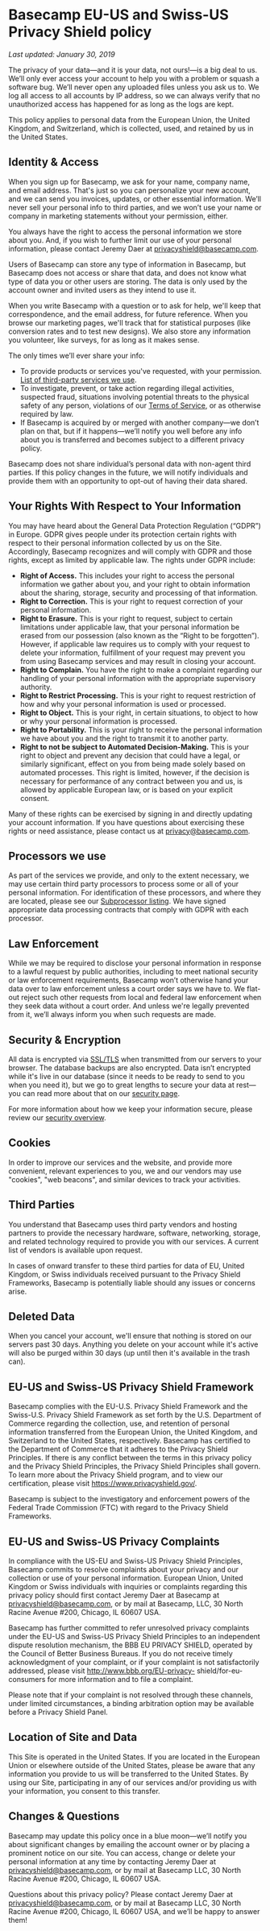 # Basecamp EU-US and Swiss-US Privacy Shield policy

*Last updated: January 30, 2019*

The privacy of your data—and it is your data, not ours!—is a big deal to us. We’ll only ever access your account to help you with a problem or squash a software bug. We’ll never open any uploaded files unless you ask us to. We log all access to all accounts by IP address, so we can always verify that no unauthorized access has happened for as long as the logs are kept.

This policy applies to personal data from the European Union, the United Kingdom, and Switzerland, which is collected, used, and retained by us in the United States.

## Identity & Access
When you sign up for Basecamp, we ask for your name, company name, and email address. That's just so you can personalize your new account, and we can send you invoices, updates, or other essential information. We’ll never sell your personal info to third parties, and we won’t use your name or company in marketing statements without your permission, either.

You always have the right to access the personal information we store about you. And, if you wish to further limit our use of your personal information, please contact Jeremy Daer at privacyshield@basecamp.com.

Users of Basecamp can store any type of information in Basecamp, but Basecamp does not access or share that data, and does not know what type of data you or other users are storing. The data is only used by the account owner and invited users as they intend to use it.

When you write Basecamp with a question or to ask for help, we'll keep that correspondence, and the email address, for future reference. When you browse our marketing pages, we'll track that for statistical purposes (like conversion rates and to test new designs). We also store any information you volunteer, like surveys, for as long as it makes sense.

The only times we’ll ever share your info:

  * To provide products or services you've requested, with your permission. [List of third-party services we use](/privacy/subprocessors.md).
  * To investigate, prevent, or take action regarding illegal activities, suspected fraud, situations involving potential threats to the physical safety of any person, violations of our [Terms of Service](/terms.md), or as otherwise required by law.
  * If Basecamp is acquired by or merged with another company—we don’t plan on that, but if it happens—we’ll notify you well before any info about you is transferred and becomes subject to a different privacy policy.

Basecamp does not share individual’s personal data with non-agent third parties.  If this policy changes in the future, we will notify individuals and provide them with an opportunity to opt-out of having their data shared.

## Your Rights With Respect to Your Information

You may have heard about the General Data Protection Regulation (“GDPR”) in Europe. GDPR gives people under its protection certain rights with respect to their personal information collected by us on the Site. Accordingly, Basecamp recognizes and will comply with GDPR and those rights, except as limited by applicable law. The rights under GDPR include:

* **Right of Access.** This includes your right to access the personal information we gather about you, and your right to obtain information about the sharing, storage, security and processing of that information.
* **Right to Correction.** This is your right to request correction of your personal information.
* **Right to Erasure.** This is your right to request, subject to certain limitations under applicable law, that your personal information be erased from our possession (also known as the “Right to be forgotten”).  However, if applicable law requires us to comply with your request to delete your information, fulfillment of your request may prevent you from using Basecamp services and may result in closing your account.
* **Right to Complain.** You have the right to make a complaint regarding our handling of your personal information with the appropriate supervisory authority.
* **Right to Restrict Processing.** This is your right to request restriction of how and why your personal information is used or processed.
* **Right to Object.** This is your right, in certain situations, to object to how or why your personal information is processed.
* **Right to Portability.** This is your right to receive the personal information we have about you and the right to transmit it to another party.
* **Right to not be subject to Automated Decision-Making.** This is your right to object and prevent any decision that could have a legal, or similarly significant, effect on you from being made solely based on automated processes. This right is limited, however, if the decision is necessary for performance of any contract between you and us, is allowed by applicable European law, or is based on your explicit consent.

Many of these rights can be exercised by signing in and directly updating your account information. If you have questions about exercising these rights or need assistance, please contact us at [privacy@basecamp.com](mailto:privacy@basecamp.com).


## Processors we use

As part of the services we provide, and only to the extent necessary, we may use certain third party processors to process some or all of your personal information. For identification of these processors, and where they are located, please see our [Subprocessor listing](/privacy/subprocessors.md). We have signed appropriate data processing contracts that comply with GDPR with each processor.


## Law Enforcement
While we may be required to disclose your personal information in response to a lawful request by public authorities, including to meet national security or law enforcement requirements, Basecamp won’t otherwise hand your data over to law enforcement unless a court order says we have to. We flat-out reject such other requests from local and federal law enforcement when they seek data without a court order. And unless we're legally prevented from it, we’ll always inform you when such requests are made.

## Security & Encryption
All data is encrypted via <a href="https://en.wikipedia.org/wiki/Transport_Layer_Security">SSL/TLS</a> when transmitted from our servers to your browser. The database backups are also encrypted. Data isn’t encrypted while it's live in our database (since it needs to be ready to send to you when you need it), but we go to great lengths to secure your data at rest—you can read more about that on our [security page](/security/overview.md).

For more information about how we keep your information secure, please review our [security overview](/security/overview.md).

## Cookies
In order to improve our services and the website, and provide more convenient, relevant experiences to you, we and our vendors may use "cookies", "web beacons", and similar devices to track your activities.

## Third Parties
You understand that Basecamp uses third party vendors and hosting partners to provide the necessary hardware, software, networking, storage, and related technology required to provide you with our services. A current list of vendors is available upon request.

In cases of onward transfer to these third parties for data of EU, United Kingdom, or Swiss individuals received pursuant to the Privacy Shield Frameworks, Basecamp is potentially liable should any issues or concerns arise.

## Deleted Data
When you cancel your account, we'll ensure that nothing is stored on our servers past 30 days. Anything you delete on your account while it's active will also be purged within 30 days (up until then it's available in the trash can).

## EU-US and Swiss-US Privacy Shield Framework
Basecamp complies with the EU-U.S. Privacy Shield Framework and the Swiss-U.S. Privacy Shield Framework as set forth by the U.S. Department of Commerce regarding the collection, use, and retention of personal information transferred from the European Union, the United Kingdom, and Switzerland to the United States, respectively. Basecamp has certified to the Department of Commerce that it adheres to the Privacy Shield Principles. If there is any conflict between the terms in this privacy policy and the Privacy Shield Principles, the Privacy Shield Principles shall govern. To learn more about the Privacy Shield program, and to view our certification, please visit <a href="https://www.privacyshield.gov/">https://www.privacyshield.gov/</a>.

Basecamp is subject to the investigatory and enforcement powers of the Federal Trade Commission (FTC) with regard to the Privacy Shield Frameworks.

## EU-US and Swiss-US Privacy Complaints
In compliance with the US-EU and Swiss-US Privacy Shield Principles, Basecamp commits to resolve complaints about your privacy and our collection or use of your personal information. European Union, United Kingdom or Swiss individuals with inquiries or complaints regarding this privacy policy should first contact Jeremy Daer at Basecamp at [privacyshield@basecamp.com](mailto:privacyshield@basecamp.com), or by mail at Basecamp, LLC, 30 North Racine Avenue #200, Chicago, IL 60607 USA.

Basecamp has further committed to refer unresolved privacy complaints under the EU-US and Swiss-US Privacy Shield Principles to an independent dispute resolution mechanism, the BBB EU PRIVACY SHIELD, operated by the Council of Better Business Bureaus. If you do not receive timely acknowledgment of your complaint, or if your complaint is not satisfactorily addressed, please visit <a href="http://www.bbb.org/EU-privacy-shield/for-eu-consumers">http://www.bbb.org/EU-privacy- shield/for-eu-consumers</a> for more information and to file a complaint.

Please note that if your complaint is not resolved through these channels, under limited circumstances, a binding arbitration option may be available before a Privacy Shield Panel.

## Location of Site and Data
This Site is operated in the United States. If you are located in the European Union or elsewhere outside of the United States, please be aware that any information you provide to us will be transferred to the United States. By using our Site, participating in any of our services and/or providing us with your information, you consent to this transfer.

## Changes & Questions
Basecamp may update this policy once in a blue moon—we’ll notify you about significant changes by emailing the account owner or by placing a prominent notice on our site. You can access, change or delete your personal information at any time by contacting Jeremy Daer at [privacyshield@basecamp.com](mailto:privacyshield@basecamp.com), or by mail at Basecamp LLC, 30 North Racine Avenue #200, Chicago, IL 60607 USA.

Questions about this privacy policy? Please contact Jeremy Daer at [privacyshield@basecamp.com](mailto:privacyshield@basecamp.com), or by mail at Basecamp LLC, 30 North Racine Avenue #200, Chicago, IL 60607 USA, and we’ll be happy to answer them!
